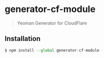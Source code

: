# generator-cf-module

> Yeoman Generator for CloudFlare

## Installation

```js
$ npm install --global generator-cf-module
```
